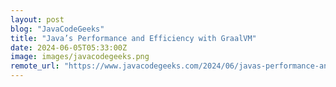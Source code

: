 ```yaml
---
layout: post
blog: "JavaCodeGeeks"
title: "Java’s Performance and Efficiency with GraalVM"
date: 2024-06-05T05:33:00Z
image: images/javacodegeeks.png
remote_url: "https://www.javacodegeeks.com/2024/06/javas-performance-and-efficiency-with-graalvm.html"
---
```

